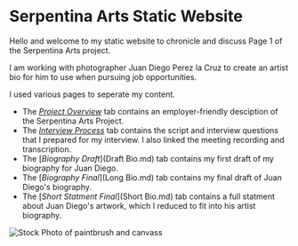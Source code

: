 # Serpentina Arts Static Website

Hello and welcome to my static website to chronicle and discuss Page 1 of the Serpentina Arts project. 

I am working with photographer Juan Diego Perez la Cruz to create an artist bio for him to use when pursuing job opportunities.

I used various pages to seperate my content.

* The [*Project Overview*](Overview.md) tab contains an employer-friendly desciption of the Serpentina Arts Project.
* The [*Interview Process*](Preparation.md) tab contains the script and interview questions that I prepared for my interview. I also linked the meeting recording and transcription.
* The [*Biography Draft*](Draft Bio.md) tab contains my first draft of my biography for Juan Diego.
* The [*Biography Final*](Long Bio.md) tab contains my final draft of Juan Diego's biography.
* The [*Short Statment Final*](Short Bio.md) tab contains a full statment about Juan Diego's artwork, which I reduced to fit into his artist biography.

![Stock Photo of paintbrush and canvass](https://static9.depositphotos.com/1625039/1100/i/950/depositphotos_11000355-stock-photo-paint-brush-and-canvas.jpg) 